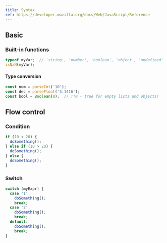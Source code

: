 ```yaml
---
title: Syntax
ref: https://developer.mozilla.org/docs/Web/JavaScript/Reference
---
```


## Basic

### Built-in functions

```js
typeof myVar;  // 'string', 'number', 'boolean', 'object', 'undefined'
isNaN(myVar);
```

#### Type conversion

```js
const num = parseInt('10');
const dec = parseFloat('3.1416');
const bool = Boolean(0);  // !!0 - true for empty lists and objects!
```

## Flow control

### Condition

```js
if (10 < 20) {
  doSomething();
} else if (10 > 20) {
  doSomething();
} else {
  doSomething();
}
```

### Switch

```js
switch (myExpr) {
  case '1':
    doSomething();
    break;
  case '2':
    doSomething();
    break;
  default:
    doSomething();
    break;
}
```

